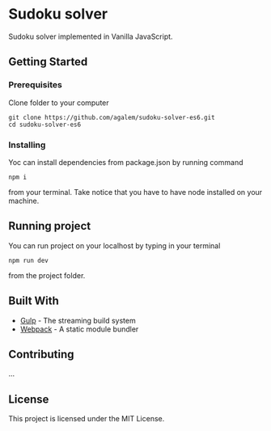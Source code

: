 # Sudoku solver

Sudoku solver implemented in Vanilla JavaScript.

## Getting Started

### Prerequisites

Clone folder to your computer

```
git clone https://github.com/agalem/sudoku-solver-es6.git
cd sudoku-solver-es6
```

### Installing

Yoc can install dependencies from package.json by running command

```
npm i
```

from your terminal. Take notice that you have to have node installed on your machine.

## Running project

You can run project on your localhost by typing in your terminal

```
npm run dev
```

from the project folder.

## Built With

* [Gulp](https://gulpjs.com/) - The streaming build system
* [Webpack](https://webpack.js.org/) - A static module bundler

## Contributing
...

## License

This project is licensed under the MIT License.


